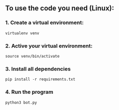 ## To use the code you need (Linux):

<h3><b>1. Сreate a virtual environment: </b></h3>

```
virtualenv venv 
```
<h3><b> 2. Active your virtual environment: </b></h3>

```
source venv/bin/activate
```

<h3><b> 3. Install all dependencies </b></h3>

```
pip install -r requirements.txt
```

<h3><b> 4. Run the program </b></h3>

```
python3 bot.py
```